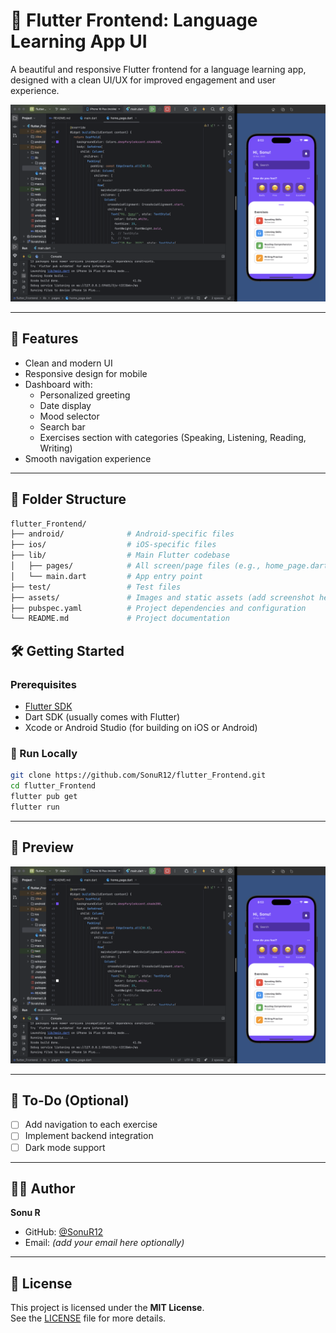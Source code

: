 # 📱 Flutter Frontend: Language Learning App UI

A beautiful and responsive Flutter frontend for a language learning app, designed with a clean UI/UX for improved engagement and user experience.

![App Screenshot](https://github.com/SonuR12/Flutter_Frontend/blob/main/demo.png)

---

## 🚀 Features

- Clean and modern UI
- Responsive design for mobile
- Dashboard with:
  - Personalized greeting
  - Date display
  - Mood selector
  - Search bar
  - Exercises section with categories (Speaking, Listening, Reading, Writing)
- Smooth navigation experience

---

## 📁 Folder Structure

```bash
flutter_Frontend/
├── android/              # Android-specific files
├── ios/                  # iOS-specific files
├── lib/                  # Main Flutter codebase
│   ├── pages/            # All screen/page files (e.g., home_page.dart)
│   └── main.dart         # App entry point
├── test/                 # Test files
├── assets/               # Images and static assets (add screenshot here)
├── pubspec.yaml          # Project dependencies and configuration
└── README.md             # Project documentation

```

## 🛠️ Getting Started

### Prerequisites

- [Flutter SDK](https://flutter.dev/docs/get-started/install)
- Dart SDK (usually comes with Flutter)
- Xcode or Android Studio (for building on iOS or Android)

### 🚀 Run Locally

```bash
git clone https://github.com/SonuR12/flutter_Frontend.git
cd flutter_Frontend
flutter pub get
flutter run

```
---
## 📸 Preview

![image](https://github.com/SonuR12/Flutter_Frontend/blob/main/demo.png)

---
## 📌 To-Do (Optional)

- [ ] Add navigation to each exercise
- [ ] Implement backend integration
- [ ] Dark mode support

---

## 👨‍💻 Author

**Sonu R**

- GitHub: [@SonuR12](https://github.com/SonuR12)
- Email: *(add your email here optionally)*

---

## 📄 License

This project is licensed under the **MIT License**.  
See the [LICENSE](LICENSE) file for more details.





